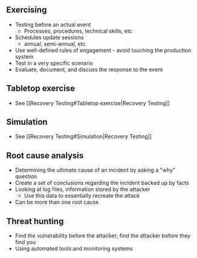 ## Exercising
- Testing before an actual event
	- Processes, procedures, technical skills, etc
- Schedules update sessions 
	- annual, semi-annual, etc
- Use well-defined rules of engagement - avoid touching the production system
- Test in a very specific scenario
- Evaluate, document, and discuss the response to the event
## Tabletop exercise
- See [[Recovery Testing#Tabletop exercise|Recovery Testing]] 
## Simulation
- See [[Recovery Testing#Simulation|Recovery Testing]]
## Root cause analysis
- Determining the ultimate cause of an incident by asking a "why" question
- Create a set of conclusions regarding the incident backed up by facts
- Looking at log files, information stored by the attacker
	- Use this data to essentially recreate the attack
- Can be more than one root cause
## Threat hunting
- Find the vulnerability before the attacker; find the attacker before they find you
- Using automated tools and monitoring systems